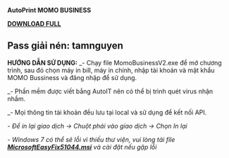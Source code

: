 **AutoPrint MOMO BUSINESS** 

[**DOWNLOAD FULL**](https://github.com/chinhanh09/PRINT-MOMO-BUSINESS/raw/main/PRINT%20MOMO%20BUSINESS.rar)

Pass giải nén: tamnguyen
-----------------------------------------------------------
**HƯỚNG DẪN SỬ DỤNG:**
_- Chạy file MomoBusinessV2.exe để mở chương trình, sau đó chọn máy in bill, máy in chính, nhập tài khoản và mật khẩu MOMO Bussiness và đăng nhập để sử dụng.

_- Phần mềm được viết bẳng AutoIT nên có thể bị trình quét virus nhận nhầm.

_- Mọi thông tin tài khoản đều lưu tại local và sử dụng để kết nối API.

_- Để in lại giao dịch -> Chuột phải vào giao dịch -> Chọn In lại_

_- Windows 7 có thể sẽ lỗi vì thiếu thư viện, vui lòng tải file [**MicrosoftEasyFix51044.msi**](https://github.com/chinhanh09/PRINT-MOMO-BUSINESS/raw/main/MicrosoftEasyFix51044.msi) và cài đặt nếu gặp lỗi_

